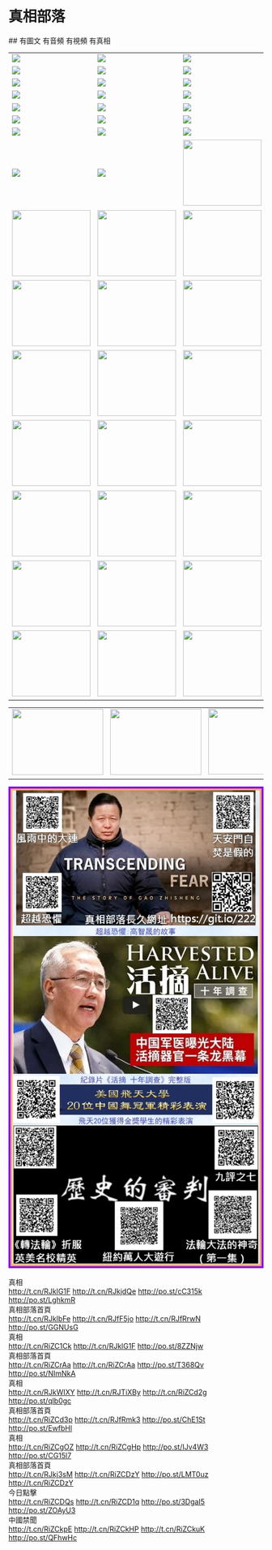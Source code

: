 



<H1>真相部落</H1>
##  有圖文 有音頻 有視頻 有真相<br>



<table>
<tr>
	<td><a href="http://065.crownka.com/xtr/107/"><img  src ="http://065.crownka.com/pic/2017/02/107.jpg"></a></td>
	<td><a href="http://065.crownka.com/xtr/829/"><img src ="http://065.crownka.com/pic/2017/02/829.jpg"></a></td>
	<td><a href="http://065.crownka.com/xtr/69/"><img  src ="http://065.crownka.com/pic/2017/02/69.jpg"></a></td>
	<td><a href="http://065.crownka.com/xtr/99/"><img  src ="http://065.crownka.com/pic/2017/02/99.jpg"></a></td>
</tr>
<tr>
	<td><a href="http://065.crownka.com/xtr/40/"><img  src ="http://065.crownka.com/pic/2017/02/40.jpg"></a></td>
	<td><a href="http://065.crownka.com/xtr/20/"><img  src ="http://065.crownka.com/pic/2017/02/20.jpg"></a></td>
	<td><a href="http://065.crownka.com/xtr/81/"><img  src ="http://065.crownka.com/pic/2017/02/81.jpg"></a></td>
	<td><a href="http://065.crownka.com/xtr/2/"><img  src ="http://065.crownka.com/pic/2017/02/2.jpg"></a></td>
</tr>
<tr>
	<td><a href="http://065.crownka.com/xtr/86/"><img  src ="http://065.crownka.com/pic/2017/02/86.jpg"></a></td>
	<td><a href="http://065.crownka.com/xtr/109/"><img  src ="http://065.crownka.com/pic/2017/02/109.jpg"></a></td>
	<td><a href="http://065.crownka.com/xtr/1378/"><img  src ="http://065.crownka.com/pic/2017/02/1378.jpg"></a></td>
	<td><a href="http://065.crownka.com/xtr/57/"><img  src ="http://065.crownka.com/pic/2017/02/57.jpg"></a></td>
</tr>
<tr>
	<td><a href="http://065.crownka.com/xtr/1219/"><img  src ="http://065.crownka.com/pic/2017/02/1219.jpg"></a></td>
	<td><a href="http://065.crownka.com/xtr/1220/"><img  src ="http://065.crownka.com/pic/2017/02/1220.jpg"></a></td>
	<td><a href="http://065.crownka.com/xtr/1221/"><img  src ="http://065.crownka.com/pic/2017/02/1221.jpg"></a></td>
	<td><a href="http://065.crownka.com/xtr/51/"><img  src ="http://065.crownka.com/pic/2017/02/51.jpg"></a></td>
</tr>
<tr>
	<td><a href="http://065.crownka.com/xtr/1055/"><img  src ="http://065.crownka.com/pic/2017/02/1055.jpg"></a></td>
	<td><a href="http://065.crownka.com/xtr/611/"><img  src ="http://065.crownka.com/pic/2017/02/611.jpg"></a></td>
	<td><a href="http://065.crownka.com/xtr/1121/"><img  src ="http://065.crownka.com/pic/2017/02/1121.jpg"></a></td>
	<td><a href="http://065.crownka.com/xtr/610/"><img  src ="http://065.crownka.com/pic/2017/02/610.jpg"></a></td>
</tr>
<tr>
	<td><a href="http://065.crownka.com/xtr/1128/"><img  src ="http://065.crownka.com/pic/2017/02/1128.jpg"></a></td>
	<td><a href="http://065.crownka.com/xtr/1395/"><img  src ="http://065.crownka.com/pic/2017/02/1406.jpg"></a></td>
	<td><a href="http://065.crownka.com/xtr/1407/"><img  src ="http://065.crownka.com/pic/2017/02/1407.jpg"></a></td>
	<td><a href="http://065.crownka.com/xtr/934/"><img  src ="http://065.crownka.com/pic/2017/02/934.jpg"></a></td>
</tr>
<tr>
	<td><a href="http://065.crownka.com/xtr/641/"><img  src ="http://065.crownka.com/pic/2017/02/641.jpg"></a></td>
	<td><a href="http://065.crownka.com/xtr/949/"><img  src ="http://065.crownka.com/pic/2017/02/949.jpg"></a></td>
	<td><a href="http://065.crownka.com/xtr/112/"><img  src ="http://065.crownka.com/pic/2017/02/112.jpg"></a></td>
	<td><a href="http://065.crownka.com/xtr/812/"><img  src ="http://065.crownka.com/pic/2017/02/812.jpg"></a></td>
</tr>
<tr>
	<td><a href="http://065.crownka.com/xtr/103/"><img  src ="http://065.crownka.com/pic/2017/02/103.jpg"></a></td>
	<td><a href="http://065.crownka.com/xtr/3/"><img  src ="http://065.crownka.com/pic/2017/02/3.jpg"></a></td>
	<td><A HREF="http://065.crownka.com/mp4/zx/2015/11/Lkmtt.mp4" target="_blank" title="蓮開滿天庭"><img  src="http://065.crownka.com/pic/2015/11/Lkmtt3480_jssor.jpg"  style="width:155px;height:130px;"></A></td>
	<td><A HREF="http://065.crownka.com/mp4/zx/2015/11/2013513.mp4" target="_blank" title="飛旋的法輪"><img  src="http://065.crownka.com/pic/2015/11/falun480_jssor.jpg"  style="width:155px;height:130px;"></A></td>
</tr>
<tr>
	<td><A HREF="http://065.crownka.com/mp4/zx/2015/11/NYParade.mp4" target="_blank" title="2004年4月10日法輪功紐約大遊行"><img  src="http://065.crownka.com/pic/2015/11/nyparade480_jssor.jpg"  style="width:155px;height:130px;"></A></td>
	<td><A HREF="http://065.crownka.com/mp4/news617/2015/05/WEB_s28093.mp4" target="_blank" title="2015年世界法輪大法日特別報導"><img  src="http://065.crownka.com/pic/2015/11/p6752711a666997037_jssor.jpg"  style="width:155px;height:130px;"></A></td>
	<td><A HREF="http://065.crownka.com/mp4/news829/2015/11/30211_326650.mp4" target="_blank" title="滄州綁架案連審四天 民眾抹淚稱審好人"><img  src="http://065.crownka.com/pic/2015/11/changzhou2480_jssor.jpg"  style="width:155px;height:130px;"></A></td>
	<td><A HREF="http://065.crownka.com/mp4/mhph/2015/10/changzhou.mp4" target="_blank" title="滄州真相--獅城血淚"><img  src="http://065.crownka.com/pic/2015/11/changzhou480_jssor.jpg"  style="width:155px;height:130px;"></A></td>
</tr>
<tr>
	<td><A HREF="http://065.crownka.com/mp4/mhjd/mhjd_55.mp4" target="_blank" title="正義律師與無罪辯護"><img  src="http://065.crownka.com/pic/2015/11/wzbh480_jssor.jpg"  style="width:155px;height:130px;"></A></td>
	<td><A HREF="http://065.crownka.com/mp4/zx/2015/11/layerkcs.mp4" target="_blank" title="中國的良心--高智晟律師"><img  src="http://065.crownka.com/pic/2015/11/layerkcs2480_jssor.jpg"  style="width:155px;height:130px;"></A></td>
	<td><A HREF="http://065.crownka.com/mp4/mhph/2015/10/szxl.mp4" target="_blank" title="神州血淚--北京、大慶、廣東、哈爾濱"><img  src="http://065.crownka.com/pic/2015/11/szxl480_jssor.jpg"  style="width:155px;height:130px;"></A></td>
	<td><A HREF="http://065.crownka.com/mp4/zx/2015/11/TangShanFFXS.mp4" target="_blank" title="真相紀錄片：鳳凰新生"><img  src="http://065.crownka.com/pic/2015/11/fhxs2480_jssor.jpg"  style="width:155px;height:130px;"></A></td>
</tr>
<tr>
	<td><A HREF="http://065.crownka.com/mp4/zx/2015/11/jidong.mp4" target="_blank" title="冀東監獄的罪惡"><img  src="http://065.crownka.com/pic/2015/11/jidong480_jssor.jpg"  style="width:155px;height:130px;"></A></td>
	<td><A HREF="http://065.crownka.com/mp4/mhph/2015/10/tangshan.mp4" target="_blank" title="鳳凰血淚"><img  src="http://065.crownka.com/pic/2015/11/tangshan480_jssor.jpg"  style="width:155px;height:130px;"></A>
					</div></td>
	<td>	<A HREF="http://065.crownka.com/mp4/mhph/2015/10/zfxtzxl.mp4" target="_blank" title="政法系統罪行錄--唐山篇"><img  src="http://065.crownka.com/pic/2015/11/zfxtzxl480_jssor.jpg"  style="width:155px;height:130px;"></A></td>
	<td><A HREF="http://065.crownka.com/mp4/mhph/2015/10/QDBG.mp4" target="_blank" title="青島悲歌"><img  src="http://065.crownka.com/pic/2015/10/qdbg2480_jssor.jpg"  style="width:155px;height:130px;"></A></td>
</tr>
<tr>
	<td><A HREF="http://065.crownka.com/mp4/mhph/2015/10/huludao.mp4" target="_blank" title="葫蘆島永恆的見證"><img  src="http://065.crownka.com/pic/2015/10/huludao480_jssor.jpg"  style="width:155px;height:130px;"></A></td>
	<td><A HREF="http://065.crownka.com/mp4/mhph/2015/10/qbzx.mp4" target="_blank" title="湖畔泉邊聽真相-濟南泉城的傳奇"><img  src="http://065.crownka.com/pic/2015/10/hupan480_jssor.jpg"  style="width:155px;height:130px;"></A></td>
	<td><A HREF="http://065.crownka.com/mp4/mhph/2015/10/baoding_dvd_v2.mp4" target="_blank" title="燕趙悲歌"><img  src="http://065.crownka.com/pic/2015/10/yzbg480_jssor.jpg"  style="width:155px;height:130px;"></A></td>
	<td><A HREF="http://065.crownka.com/mp4/zx/2015/11/meihuashi_complete_ED2.0.mp4" target="_blank" title="梅花詩完整版"><img  src="http://065.crownka.com/pic/2015/11/mhs480_jssor.jpg"  style="width:155px;height:130px;"></A></td>
</tr>
<tr>
	<td><A HREF="http://065.crownka.com/mp4/zx/2015/11/fengbei512k.mp4" target="_blank" title="豐碑"><img  src="http://065.crownka.com/pic/2015/11/fongbei480_jssor.jpg"  style="width:155px;height:130px;"></A></td>
	<td><A HREF="http://065.crownka.com/mp4/zx/2015/11/fytdxComplete.mp4" target="_blank" title="風雨天地行全集"><img  src="http://065.crownka.com/pic/2015/11/fytdxWhite480_jssor.jpg"  style="width:155px;height:130px;"></A></td>
	<td><A HREF="http://065.crownka.com/mp4/zx/2015/11/JianZheng.mp4" target="_blank" title="見證"><img  src="http://065.crownka.com/pic/2015/11/witness480_jssor.jpg"  style="width:155px;height:130px;"></A></td>
	<td><A HREF="http://065.crownka.com/mp4/mhph/2015/10/hcym.mp4" target="_blank" title="紅朝陰謀"><img  src="http://065.crownka.com/pic/2015/10/hcym480_jssor.jpg"  style="width:155px;height:130px;"></A></td>
</tr>
<tr>
	<td><A HREF="http://065.crownka.com/mp4/zx/2015/11/zfzxPalV3.mp4" target="_blank" title="是自焚還是騙局"><img  src="http://065.crownka.com/pic/2015/11/zfzx4805_jssor.jpg"  style="width:155px;height:130px;"></A></td>
	<td><A HREF="http://065.crownka.com/mp4/zx/2015/11/lsdspMsyTd.mp4" target="_blank" title="歷史的審判"><img  src="http://065.crownka.com/pic/2015/11/lsdsp480_jssor.jpg"  style="width:155px;height:130px;"></A></td>
	<td><A HREF="http://065.crownka.com/mp4/news886/2015/11/concat886.mp4" target="_blank" title="一周全球控告江澤民"><img  src="http://065.crownka.com/pic/2015/11/news886480_jssor.jpg"  style="width:155px;height:130px;"></A></td>
	<td><A HREF="http://065.crownka.com/mp4/news1378/2014/08/CQSD_s0_e4_v2_i0-CQSD_4-video.mp4" target="_blank" title="歐洲的抉擇"><img  src="http://065.crownka.com/pic/2015/11/p5143421a564166643-ss_jssor.jpg"  style="width:155px;height:130px;"></A></td>
</tr>
<tr>
	<td><A HREF="http://065.crownka.com/mp4/zx/2015/11/hk20150720parade.mp4" target="_blank" title="港法輪功反迫害大遊行 大陸遊客震撼"><img  src="http://065.crownka.com/pic/2015/11/281098-ss_jssor.jpg"  style="width:155px;height:130px;"></A></td>
	<td><A HREF="http://065.crownka.com/mp4/zx/2015/11/20150720hkParade512k.mp4" target="_blank" title="香港法輪功720遊行聲援訴江潮"><img  src="http://065.crownka.com/pic/2015/11/2015720parade480_jssor.jpg"  style="width:155px;height:130px;"></A></td>
	<td><A HREF="http://065.crownka.com/mp4/zx/2015/11/hktdc512.mp4" target="_blank" title="香港退黨潮"><img  src="http://065.crownka.com/pic/2015/11/hktdc480_jssor.jpg"  style="width:155px;height:130px;"></A></td>
	<td><A HREF="http://065.crownka.com/mp4/news413/2015/11/concat413.mp4" target="_blank" title="本月退黨精選"><img  src="http://065.crownka.com/pic/2015/11/tuidang480_jssor.jpg"  style="width:155px;height:130px;"></A></td>
</tr>
</table>

<table>
<tr>
	<td><A HREF="http://065.crownka.com/mp4/news823/2015/11/TSZG_British_1_QA_A_TSZG-61-1_XinHaoNianZuoZh_P617180.mp4" target="_blank" title="辛灝年：紀念《九評共產黨》發表十週年演講"><img  src="http://065.crownka.com/pic/2015/11/xhn9p10480_jssor.jpg"    width="180px" height="130px"></A></td>
	<td><A HREF="http://065.crownka.com/mp4/news57/2015/11/JPGCD8.mp4" target="_blank" title="【九評之八】評中國共產黨的邪教本質"><img  src="http://065.crownka.com/pic/2015/11/9pkcd8p480_jssor.jpg"    width="180px" height="130px"></A></td>
	<td><A HREF="http://065.crownka.com/mp4/other/kao.Chih.Sheng_story.mp4"  target="_blank" title="超越恐懼:高智晟的故事"				style="font-size:20px;"><img src="http://065.crownka.com/pic/2016/12/GZS201408070902.jpg"   width="180px" height="130px">
						</A></td>
	<td><A HREF="http://065.crownka.com/mp4/zx/2016/11/oh10yearsInv.mp4"  target="_blank" title="紀錄片《活摘 十年調查》完整版" style="font-size:20px;"><img src="http://065.crownka.com/pic/2016/11/10yearsOHinv.jpg"  width="180px" height="130px">
						</A></td>
</tr>
</table>



<a href="https://git.io/222"><img src="kcsOH10artJudge.jpg"></a>





<div class="linkbox"><div class="title">真相<div id="url">  <a href="http://t.cn/RJklG1F" target=_blank>http://t.cn/RJklG1F</a>    <a href="http://t.cn/RJkjdQe" target=_blank>http://t.cn/RJkjdQe</a>    <a href="http://po.st/cC315k" target=_blank>http://po.st/cC315k</a>    <a href="http://po.st/LghkmR" target=_blank>http://po.st/LghkmR</a>  </div></div><div class="title">真相部落首頁<div id="url">  <a href="http://t.cn/RJklbFe" target=_blank>http://t.cn/RJklbFe</a>    <a href="http://t.cn/RJfF5jo" target=_blank>http://t.cn/RJfF5jo</a>    <a href="http://t.cn/RJfRrwN" target=_blank>http://t.cn/RJfRrwN</a>    <a href="http://po.st/GGNUsG" target=_blank>http://po.st/GGNUsG</a>  </div></div><div class="title">真相<div id="url">  <a href="http://t.cn/RiZC1Ck" target=_blank>http://t.cn/RiZC1Ck</a>    <a href="http://t.cn/RJklG1F" target=_blank>http://t.cn/RJklG1F</a>    <a href="http://po.st/8ZZNjw" target=_blank>http://po.st/8ZZNjw</a>    <a href="" target=_blank></a>  </div></div><div class="title">真相部落首頁<div id="url">  <a href="http://t.cn/RiZCrAa" target=_blank>http://t.cn/RiZCrAa</a>    <a href="http://t.cn/RiZCrAa" target=_blank>http://t.cn/RiZCrAa</a>    <a href="http://po.st/T368Qv" target=_blank>http://po.st/T368Qv</a>    <a href="http://po.st/NImNkA" target=_blank>http://po.st/NImNkA</a>  </div></div><div class="title">真相<div id="url">  <a href="http://t.cn/RJkWIXY" target=_blank>http://t.cn/RJkWIXY</a>    <a href="http://t.cn/RJTiXBy" target=_blank>http://t.cn/RJTiXBy</a>    <a href="http://t.cn/RiZCd2g" target=_blank>http://t.cn/RiZCd2g</a>    <a href="http://po.st/qlb0gc" target=_blank>http://po.st/qlb0gc</a>  </div></div><div class="title">真相部落首頁<div id="url">  <a href="http://t.cn/RiZCd3p" target=_blank>http://t.cn/RiZCd3p</a>    <a href="http://t.cn/RJfRmk3" target=_blank>http://t.cn/RJfRmk3</a>    <a href="http://po.st/ChE1St" target=_blank>http://po.st/ChE1St</a>    <a href="http://po.st/EwfbHl" target=_blank>http://po.st/EwfbHl</a>  </div></div><div class="title">真相<div id="url">  <a href="http://t.cn/RiZCgOZ" target=_blank>http://t.cn/RiZCgOZ</a>    <a href="http://t.cn/RiZCgHp" target=_blank>http://t.cn/RiZCgHp</a>    <a href="http://po.st/IJv4W3" target=_blank>http://po.st/IJv4W3</a>    <a href="http://po.st/CG15l7" target=_blank>http://po.st/CG15l7</a>  </div></div><div class="title">真相部落首頁<div id="url">  <a href="http://t.cn/RJkj3sM" target=_blank>http://t.cn/RJkj3sM</a>    <a href="http://t.cn/RiZCDzY" target=_blank>http://t.cn/RiZCDzY</a>    <a href="http://po.st/LMT0uz" target=_blank>http://po.st/LMT0uz</a>    <a href="http://t.cn/RiZCDzY" target=_blank>http://t.cn/RiZCDzY</a>  </div></div><div class="title">今日點擊<div id="url">  <a href="http://t.cn/RiZCDQs" target=_blank>http://t.cn/RiZCDQs</a>    <a href="http://t.cn/RiZCD1q" target=_blank>http://t.cn/RiZCD1q</a>    <a href="http://po.st/3DgaI5" target=_blank>http://po.st/3DgaI5</a>    <a href="http://po.st/ZOAyU3" target=_blank>http://po.st/ZOAyU3</a>  </div></div><div class="title">中國禁聞<div id="url">  <a href="http://t.cn/RiZCkpE" target=_blank>http://t.cn/RiZCkpE</a>    <a href="http://t.cn/RiZCkHP" target=_blank>http://t.cn/RiZCkHP</a>    <a href="http://t.cn/RiZCkuK" target=_blank>http://t.cn/RiZCkuK</a>    <a href="http://po.st/QFhwHc" target=_blank>http://po.st/QFhwHc</a>  </div></div></div>
